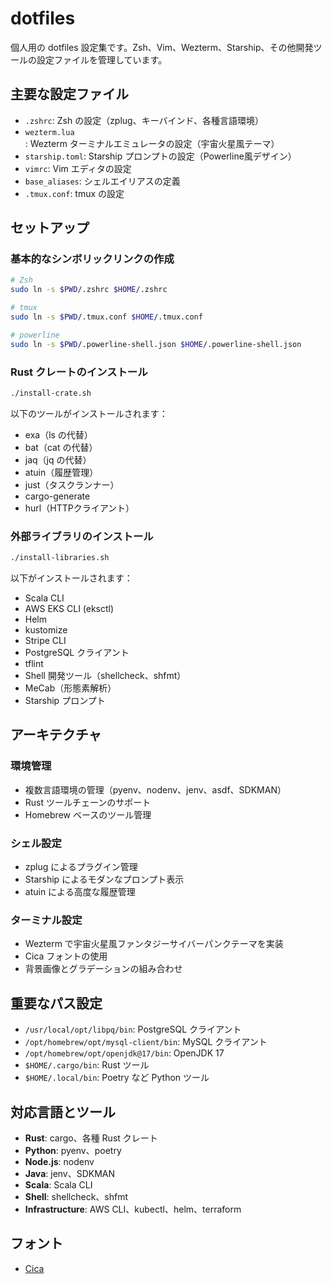 # dotfiles

個人用の dotfiles 設定集です。Zsh、Vim、Wezterm、Starship、その他開発ツールの設定ファイルを管理しています。

## 主要な設定ファイル

- `.zshrc`: Zsh の設定（zplug、キーバインド、各種言語環境）
- `wezterm.lua`: Wezterm ターミナルエミュレータの設定（宇宙火星風テーマ）
- `starship.toml`: Starship プロンプトの設定（Powerline風デザイン）
- `vimrc`: Vim エディタの設定
- `base_aliases`: シェルエイリアスの定義
- `.tmux.conf`: tmux の設定

## セットアップ

### 基本的なシンボリックリンクの作成

```bash
# Zsh
sudo ln -s $PWD/.zshrc $HOME/.zshrc

# tmux
sudo ln -s $PWD/.tmux.conf $HOME/.tmux.conf

# powerline
sudo ln -s $PWD/.powerline-shell.json $HOME/.powerline-shell.json
```

### Rust クレートのインストール

```bash
./install-crate.sh
```

以下のツールがインストールされます：
- exa（ls の代替）
- bat（cat の代替）
- jaq（jq の代替）
- atuin（履歴管理）
- just（タスクランナー）
- cargo-generate
- hurl（HTTPクライアント）

### 外部ライブラリのインストール

```bash
./install-libraries.sh
```

以下がインストールされます：
- Scala CLI
- AWS EKS CLI (eksctl)
- Helm
- kustomize
- Stripe CLI
- PostgreSQL クライアント
- tflint
- Shell 開発ツール（shellcheck、shfmt）
- MeCab（形態素解析）
- Starship プロンプト

## アーキテクチャ

### 環境管理
- 複数言語環境の管理（pyenv、nodenv、jenv、asdf、SDKMAN）
- Rust ツールチェーンのサポート
- Homebrew ベースのツール管理

### シェル設定
- zplug によるプラグイン管理
- Starship によるモダンなプロンプト表示
- atuin による高度な履歴管理

### ターミナル設定
- Wezterm で宇宙火星風ファンタジーサイバーパンクテーマを実装
- Cica フォントの使用
- 背景画像とグラデーションの組み合わせ

## 重要なパス設定

- `/usr/local/opt/libpq/bin`: PostgreSQL クライアント
- `/opt/homebrew/opt/mysql-client/bin`: MySQL クライアント
- `/opt/homebrew/opt/openjdk@17/bin`: OpenJDK 17
- `$HOME/.cargo/bin`: Rust ツール
- `$HOME/.local/bin`: Poetry など Python ツール

## 対応言語とツール

- **Rust**: cargo、各種 Rust クレート
- **Python**: pyenv、poetry
- **Node.js**: nodenv
- **Java**: jenv、SDKMAN
- **Scala**: Scala CLI
- **Shell**: shellcheck、shfmt
- **Infrastructure**: AWS CLI、kubectl、helm、terraform

## フォント

- [Cica](https://github.com/miiton/Cica)
